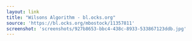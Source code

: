 ```yaml
---
layout: link
title: "Wilsons Algorithm - bl.ocks.org"
source: 'https://bl.ocks.org/mbostock/11357811'
screenshot: 'screenshots/927b8653-bbc4-438c-8933-533867123ddb.jpg'
---
```


